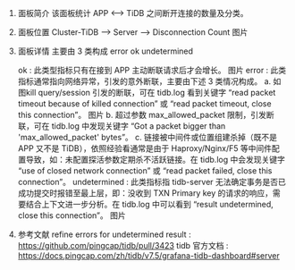 1. 面板简介
   该面板统计 APP <--> TiDB 之间断开连接的数量及分类。
2. 面板位置
Cluster-TiDB --> Server --> Disconnection Count
图片
3. 面板详情
   主要由 3 类构成
error
ok
undetermined

   ok : 此类型指标只有在接到 APP 主动断联请求后才会增长。
图片
   error : 此类指标通常指向网络异常，引发的意外断联，主要由下述 3 类情况构成。
       a. 如图kill query/session 引发的断联，可在 tidb.log 看到关键字 “read packet timeout because of killed connection” 或 “read packet timeout, close this connection”。
图片
       b. 超过参数 max_allowed_packet 限制，引发断联，可在 tidb.log 中发现关键字 “Got a packet bigger than 'max_allowed_packet' bytes”。
       c. 链接被中间件或位置组建杀掉（既不是 APP 又不是 TiDB），依照经验看通常是由于 Haproxy/Nginx/F5 等中间件配置导致，如：未配置探活参数定期杀不活跃链接。在 tidb.log 中会发现关键字 “use of closed network connection” 或 “read packet failed, close this connection”。
   undetermined : 此类指标指 tidb-server 无法确定事务是否已成功提交时报错至最上层，即：没收到 TXN Primary key 的请求的响应，需要结合上下文进一步分析。在 tidb.log 中可以看到 “result undetermined, close this connection”。
图片

4. 参考文献
refine errors for undetermined result : https://github.com/pingcap/tidb/pull/3423
tidb 官方文档 : https://docs.pingcap.com/zh/tidb/v7.5/grafana-tidb-dashboard#server
